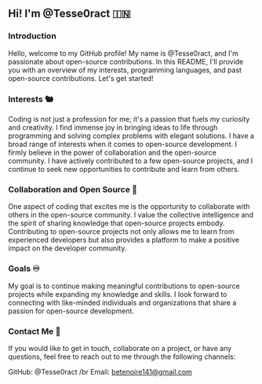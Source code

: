 ## Hi! I'm @Tesse0ract 🇮🇳

### Introduction
Hello, welcome to my GitHub profile! My name is @Tesse0ract, and I'm passionate about open-source contributions.
In this README, I'll provide you with an overview of my interests, programming languages, and past open-source
contributions. Let's get started! 

### Interests 🐿️
Coding is not just a profession for me; it's a passion that fuels my curiosity and creativity. I find immense
joy in bringing ideas to life through programming and solving complex problems with elegant solutions. 
I have a broad range of interests when it comes to open-source development. I firmly believe in the power of collaboration
and the open-source community. I have actively contributed to a few open-source projects, and I continue to seek new opportunities
to contribute and learn from others. 

### Collaboration and Open Source 🐶
One aspect of coding that excites me is the opportunity to collaborate with others in the open-source community.
I value the collective intelligence and the spirit of sharing knowledge that open-source projects embody.
Contributing to open-source projects not only allows me to learn from experienced developers but also provides
a platform to make a positive impact on the developer community.

### Goals ♾️
My goal is to continue making meaningful contributions to open-source projects while expanding my knowledge and skills.
I look forward to connecting with like-minded individuals and organizations that share a passion for open-source development.

### Contact Me 🤝
If you would like to get in touch, collaborate on a project, or have any questions, feel free to reach out to me through the following channels:

GitHub: @Tesse0ract /br
Email: betenoire141@gmail.com


<!---
Tesse0ract/Tesse0ract is a ✨ special ✨ repository because its `README.md` (this file) appears on your GitHub profile.
You can click the Preview link to take a look at your changes.
--->
